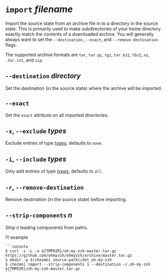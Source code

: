 # `import` *filename*

Import the source state from an archive file in to a directory in the source
state. This is primarily used to make subdirectories of your home directory
exactly match the contents of a downloaded archive. You will generally always
want to set the `--destination`, `--exact`, and `--remove-destination` flags.

The supported archive formats are `tar`, `tar.gz`, `tgz`, `tar.bz2`, `tbz2`,
`xz`, `.tar.zst`, and `zip`.

## `--destination` *directory*

Set the destination (in the source state) where the archive will be imported.

## `--exact`

Set the `exact` attribute on all imported directories.

## `-x`, `--exclude` *types*

Exclude entries of type [*types*](../command-line-flags/common.md#available-types),  defaults to `none`.

## `-i`, `--include` *types*

Only add entries of type [*types*](../command-line-flags/common.md#available-types), defaults to `all`.

## `-r`, `--remove-destination`

Remove destination (in the source state) before importing.

## `--strip-components` *n*

Strip *n* leading components from paths.

!!! example

    ```console
    $ curl -s -L -o ${TMPDIR}/oh-my-zsh-master.tar.gz https://github.com/ohmyzsh/ohmyzsh/archive/master.tar.gz
    $ mkdir -p $(chezmoi source-path)/dot_oh-my-zsh
    $ chezmoi import --strip-components 1 --destination ~/.oh-my-zsh ${TMPDIR}/oh-my-zsh-master.tar.gz
    ```

